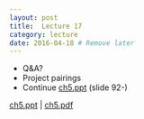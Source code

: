 ```yaml
---
layout: post
title:  Lecture 17
category: lecture
date: 2016-04-18 # Remove later
---
```


* Q&A?
* Project pairings
* Continue [ch5.ppt][ch5-slides] (slide 92-)

[ch5.ppt][ch5-slides]   | [ch5.pdf][ch5-pdf]  

[ch5-slides]: {{site.base}}/slides/ch5.ppt
[ch5-pdf]: {{site.base}}/slides/pdf/ch5.pdf
